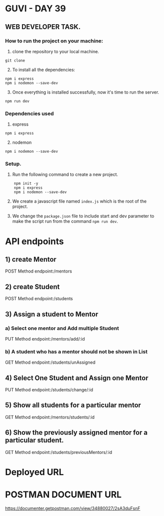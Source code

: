 # GUVI - DAY 39

## WEB DEVELOPER TASK.

### How to run the project on your machine:

1. clone the repository to your local machine.

```
git clone
```

2. To install all the dependencies:

```
npm i express
npm i nodemon --save-dev
```

3. Once everything is installed successfully, now it's time to run the server.

```
npm run dev
```

### Dependencies used

1. express

```
npm i express
```

2. nodemon

```
npm i nodemon --save-dev
```

### Setup.

1. Run the following command to create a new project.

```
    npm init -y
    npm i express
    npm i nodemon --save-dev
```

2. We create a javascript file named `index.js` which is the root of the project.

3. We change the `package.json` file to include start and dev parameter to make the script run from the command `npm run dev`.

# API endpoints

## 1) create Mentor

POST Method
endpoint:/mentors

## 2) create Student

POST Method
endpoint:/students

## 3) Assign a student to Mentor

### a) Select one mentor and Add multiple Student

PUT Method
endpoint:/mentors/add/:id

### b) A student who has a mentor should not be shown in List

GET Method
endpoint:/students/unAssigned

## 4) Select One Student and Assign one Mentor

PUT Method
endpoint:/students/change/:id

## 5) Show all students for a particular mentor

GET Method
endpoint:/mentors/students/:id

## 6) Show the previously assigned mentor for a particular student.

GET Method
endpoint:/students/previousMentors/:id

# Deployed URL



# POSTMAN DOCUMENT URL

https://documenter.getpostman.com/view/34880027/2sA3duFsnF
